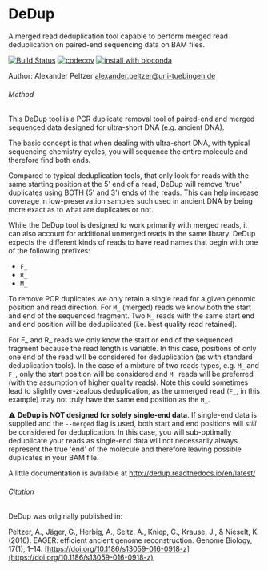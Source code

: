 # DeDup
A merged read deduplication tool capable to perform merged read deduplication on paired-end sequencing data on BAM files. 

[![Build Status](https://travis-ci.org/apeltzer/DeDup.svg?branch=master)](https://travis-ci.org/apeltzer/DeDup)
[![codecov](https://codecov.io/gh/apeltzer/DeDup/branch/master/graph/badge.svg)](https://codecov.io/gh/apeltzer/DeDup)
[![install with bioconda](https://img.shields.io/badge/install%20with-bioconda-brightgreen.svg?style=flat-square)](http://bioconda.github.io/recipes/dedup/README.html)

Author: Alexander Peltzer <alexander.peltzer@uni-tuebingen.de>

###### Method
This DeDup tool is a PCR duplicate removal tool of paired-end and merged sequenced data designed for ultra-short DNA (e.g. ancient DNA).

The basic concept is that when dealing with ultra-short DNA, with typical sequencing chemistry cycles, you will sequence the entire molecule and therefore find both ends. 

Compared to typical deduplication tools, that only look for reads with the same starting position at the 5' end of a read, DeDup will remove 'true' duplicates using BOTH (5' and 3') ends of the reads. This can help increase coverage in low-preservation samples such used in ancient DNA by being more exact as to what are duplicates or not.

While the DeDup tool is designed to work primarily with merged reads, it can also account for additional unmerged reads in the same library. DeDup expects the different kinds of reads to have read names that begin with one of the following prefixes:

- `F_`
- `R_`
- `M_`

To remove PCR duplicates we only retain a single read for a given genomic position and read direction. For `M_` (merged) reads we know both the start and end of the sequenced fragment. Two `M_` reads with the same start end and end position will be deduplicated (i.e. best quality read retained). 

For F_ and R_ reads we only know the start or end of the sequenced fragment because the read length is variable. In this case, positions of only one end of the read will be considered for deduplication (as with standard deduplication tools). In the case of a mixture of two reads types, e.g. `M_` and `F_`, only the start position will be considered and `M_` reads will be preferred (with the assumption of higher quality reads). Note this could sometimes lead to slightly over-zealous deduplication, as the unmerged read (`F_`, in this example) may not truly have the same end position as the `M_`.

:warning: **DeDup is NOT designed for solely single-end data**. If single-end data is supplied and the `--merged` flag is used, both start and end positions will _still_ be considered for deduplication. In this case, you will sub-optimally deduplicate your reads as single-end data will not necessarily always represent the true 'end' of the molecule and therefore leaving possible duplicates in your BAM file. 

A little documentation is available at http://dedup.readthedocs.io/en/latest/

###### Citation

DeDup was originally published in:

Peltzer, A., Jäger, G., Herbig, A., Seitz, A., Kniep, C., Krause, J., & Nieselt, K. (2016). EAGER: efficient ancient genome reconstruction. Genome Biology, 17(1), 1–14. [https://doi.org/10.1186/s13059-016-0918-z](https://doi.org/10.1186/s13059-016-0918-z)
